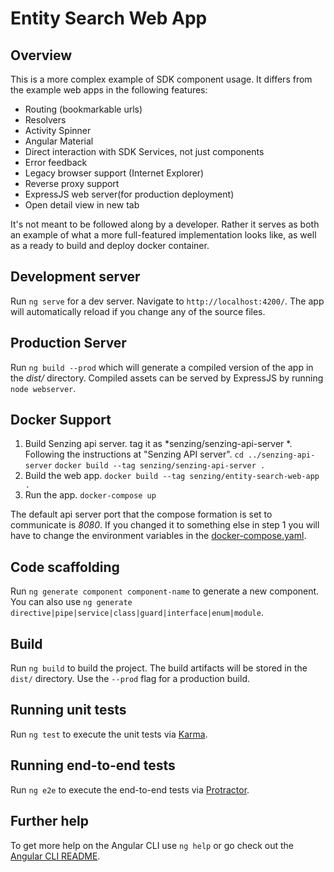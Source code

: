 # Entity Search Web App

## Overview
This is a more complex example of SDK component usage. It differs from the example web apps in the following features:
* Routing (bookmarkable urls)
* Resolvers
* Activity Spinner
* Angular Material
* Direct interaction with SDK Services, not just components
* Error feedback
* Legacy browser support (Internet Explorer)
* Reverse proxy support
* ExpressJS web server(for production deployment)
* Open detail view in new tab

It's not meant to be followed along by a developer. Rather it serves as both an example of what a more full-featured implementation looks like, as well as a ready to build and deploy docker container.

## Development server
Run `ng serve` for a dev server. Navigate to `http://localhost:4200/`. The app will automatically reload if you change any of the source files.

## Production Server
Run `ng build --prod` which will generate a compiled version of the app in the _dist/_ directory. Compiled assets can be served by ExpressJS by running  `node webserver`.

## Docker Support
1. Build Senzing api server. tag it as *senzing/senzing-api-server *. Following the instructions at "Senzing API server".
  `cd ../senzing-api-server`
  `docker build --tag senzing/senzing-api-server .`
2. Build the web app.
   `docker build --tag senzing/entity-search-web-app .`
3. Run the app. `docker-compose up`

The default api server port that the compose formation is set to communicate is *8080*. If you changed it to something else in step 1 you will have to change the environment variables in the [docker-compose.yaml](docker-compose.yaml).

## Code scaffolding

Run `ng generate component component-name` to generate a new component. You can also use `ng generate directive|pipe|service|class|guard|interface|enum|module`.

## Build

Run `ng build` to build the project. The build artifacts will be stored in the `dist/` directory. Use the `--prod` flag for a production build.

## Running unit tests

Run `ng test` to execute the unit tests via [Karma](https://karma-runner.github.io).

## Running end-to-end tests

Run `ng e2e` to execute the end-to-end tests via [Protractor](http://www.protractortest.org/).

## Further help

To get more help on the Angular CLI use `ng help` or go check out the [Angular CLI README](https://github.com/angular/angular-cli/blob/master/README.md).
